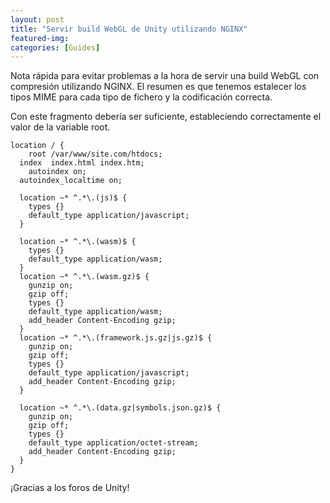 ```yaml
---
layout: post
title: "Servir build WebGL de Unity utilizando NGINX"
featured-img: 
categories: [Guides]
---
```


Nota rápida para evitar problemas a la hora de servir una build WebGL con compresión utilizando NGINX.
El resumen es que tenemos estalecer los tipos MIME para cada tipo de fichero y la codificación correcta.

Con este fragmento debería ser suficiente, estableciendo correctamente el valor de la variable root.


```
location / {
	root /var/www/site.com/htdocs;
  index  index.html index.htm;
	autoindex on;
  autoindex_localtime on;
           
  location ~* ^.*\.(js)$ {
    types {}
    default_type application/javascript;
  }
           
  location ~* ^.*\.(wasm)$ {
    types {}
    default_type application/wasm;
  }
  location ~* ^.*\.(wasm.gz)$ {
    gunzip on;
    gzip off;
    types {}
    default_type application/wasm;
    add_header Content-Encoding gzip;
  }
  location ~* ^.*\.(framework.js.gz|js.gz)$ {
    gunzip on;
    gzip off;
    types {}
    default_type application/javascript;
    add_header Content-Encoding gzip;
  }
           
  location ~* ^.*\.(data.gz|symbols.json.gz)$ {
    gunzip on;
    gzip off;
    types {}
    default_type application/octet-stream;
    add_header Content-Encoding gzip;
  }
}
```

¡Gracias a los foros de Unity!
